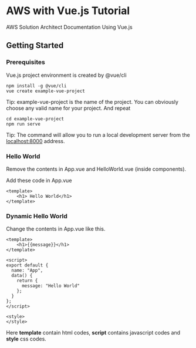 # AWS with Vue.js Tutorial

AWS Solution Architect Documentation Using Vue.js

## Getting Started

### Prerequisites

Vue.js project environment is created by @vue/cli

```
npm install -g @vue/cli
vue create example-vue-project
```
Tip: example-vue-project is the name of the project. You can obviously choose any valid name for your project.
And repeat

```
cd example-vue-project
npm run serve
```
Tip: The command will allow you to run a local development server from the [localhost:8000](http://localhost:8080) address.

### Hello World

Remove the contents in App.vue and HelloWorld.vue (inside components).

Add these code in App.vue
```
<template>
    <h1> Hello World</h1>
</template>
```
### Dynamic Hello World

Change the contents in App.vue like this.

```
<template>
    <h1>{{message}}</h1>
</template>

<script>
export default {
  name: "App",
  data() {
    return {
      message: "Hello World"
    };
  }
};
</script>

<style>
</style>

```
Here **template** contain html codes, **script** contains javascript codes and **style** css codes.

    
